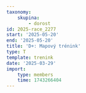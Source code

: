 ```yaml
---
taxonomy:
    skupina:
        - dorost
id: 2025-race_2277
start: '2025-05-20'
end: '2025-05-20'
title: 'D+: Mapový trénink'
type: T
template: trenink
date: '2025-03-29'
import:
    type: members
    time: 1743266404
---
```


